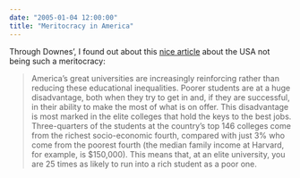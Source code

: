 ```yaml
---
date: "2005-01-04 12:00:00"
title: "Meritocracy in America"
---
```




Through Downes&rsquo;, I found out about this [nice article](http://www.economist.com/node/3518560) about the USA not being such a meritocracy:

>America&rsquo;s great universities are increasingly reinforcing rather than reducing these educational inequalities. Poorer students are at a huge disadvantage, both when they try to get in and, if they are successful, in their ability to make the most of what is on offer. This disadvantage is most marked in the elite colleges that hold the keys to the best jobs. Three-quarters of the students at the country&rsquo;s top 146 colleges come from the richest socio-economic fourth, compared with just 3% who come from the poorest fourth (the median family income at Harvard, for example, is $150,000). This means that, at an elite university, you are 25 times as likely to run into a rich student as a poor one.


